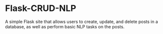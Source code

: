 # Flask-CRUD-NLP
A simple Flask site that allows users to create, update, and delete posts in a database, as well as perform basic NLP tasks on the posts.
